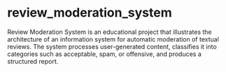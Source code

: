 # review_moderation_system
Review Moderation System is an educational project that illustrates the architecture of an information system for automatic moderation of textual reviews. The system processes user-generated content, classifies it into categories such as acceptable, spam, or offensive, and produces a structured report.
